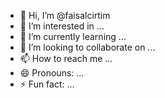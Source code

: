 - 👋 Hi, I’m @faisalcirtim
- 👀 I’m interested in ...
- 🌱 I’m currently learning ...
- 💞️ I’m looking to collaborate on ...
- 📫 How to reach me ...
- 😄 Pronouns: ...
- ⚡ Fun fact: ...

<!---
faisalcirtim/faisalcirtim is a ✨ special ✨ repository because its `README.md` (this file) appears on your GitHub profile.
You can click the Preview link to take a look at your changes.
--->
